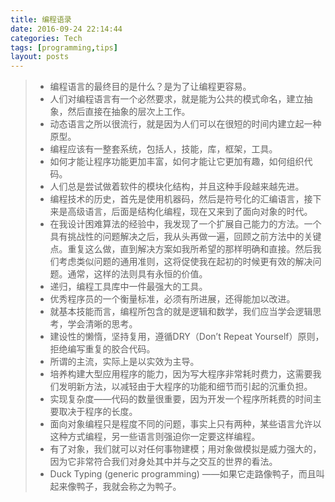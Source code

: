 ```yaml
---
title: 编程语录
date: 2016-09-24 22:14:44
categories: Tech
tags: [programming,tips]
layout: posts
---
```

> - 编程语言的最终目的是什么？是为了让编程更容易。
> - 人们对编程语言有一个必然要求，就是能为公共的模式命名，建立抽象，然后直接在抽象的层次上工作。
> - 动态语言之所以很流行，就是因为人们可以在很短的时间内建立起一种原型。
> - 编程应该有一整套系统，包括人，技能，库，框架，工具。
> - 如何才能让程序功能更加丰富，如何才能让它更加有趣，如何组织代码。
> - 人们总是尝试做着软件的模块化结构，并且这种手段越来越先进。
> - 编程技术的历史，首先是使用机器码，然后是符号化的汇编语言，接下来是高级语言，后面是结构化编程，现在又来到了面向对象的时代。
> - 在我设计困难算法的经验中，我发现了一个扩展自己能力的方法。一个具有挑战性的问题解决之后，我从头再做一遍，回顾之前方法中的关键点。重复这么做，直到解决方案如我所希望的那样明确和直接。然后我们考虑类似问题的通用准则，这将促使我在起初的时候更有效的解决问题。通常，这样的法则具有永恒的价值。
> - 递归，编程工具库中一件最强大的工具。
> - 优秀程序员的一个衡量标准，必须有所进展，还得能加以改进。
> - 就基本技能而言，编程所包含的就是逻辑和数学，我们应当学会逻辑思考，学会清晰的思考。
> - 建设性的懒惰，坚持复用，遵循DRY（Don’t Repeat Yourself）原则，拒绝编写重复的胶合代码。
> - 所谓的主流，实际上是以实效为主导。
> - 培养构建大型应用程序的能力，因为写大程序非常耗时费力，这需要我们发明新方法，以减轻由于大程序的功能和细节而引起的沉重负担。
> - 实现复杂度——代码的数量很重要，因为开发一个程序所耗费的时间主要取决于程序的长度。
> - 面向对象编程只是程度不同的问题，事实上只有两种，某些语言允许以这种方式编程，另一些语言则强迫你一定要这样编程。
> - 有了对象，我们就可以对任何事物建模；用对象做模拟是威力强大的，因为它非常符合我们对身处其中并与之交互的世界的看法。
> - Duck Typing (generic programming) ——如果它走路像鸭子，而且叫起来像鸭子，我就会称之为鸭子。

